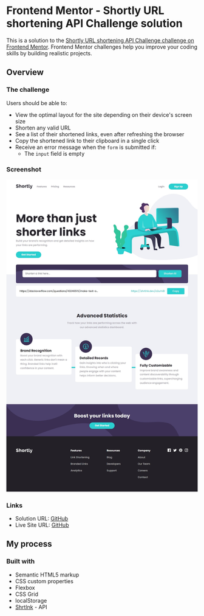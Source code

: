 # Frontend Mentor - Shortly URL shortening API Challenge solution

This is a solution to the [Shortly URL shortening API Challenge challenge on Frontend Mentor](https://www.frontendmentor.io/challenges/url-shortening-api-landing-page-2ce3ob-G). Frontend Mentor challenges help you improve your coding skills by building realistic projects.

## Overview

### The challenge

Users should be able to:

- View the optimal layout for the site depending on their device's screen size
- Shorten any valid URL
- See a list of their shortened links, even after refreshing the browser
- Copy the shortened link to their clipboard in a single click
- Receive an error message when the `form` is submitted if:
  - The `input` field is empty

### Screenshot

![](./screenshot.jpeg)

### Links

- Solution URL: [GitHub](https://github.com/leemander/Frontend-Mentor-Projects/tree/main/url-shortening-api-master)
- Live Site URL: [GitHub](https://leemander.github.io/Frontend-Mentor-Projects/url-shortening-api-master/)

## My process

### Built with

- Semantic HTML5 markup
- CSS custom properties
- Flexbox
- CSS Grid
- localStorage
- [Shrtlnk](https://shrtlnk.dev/developer) - API
